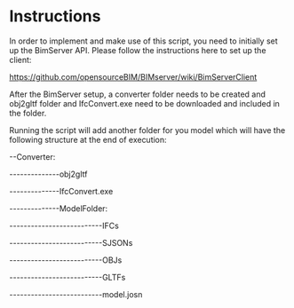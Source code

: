 # Instructions

In order to implement and make use of this script, you need to initially set up the BimServer API. Please follow the instructions here to set up the client:

https://github.com/opensourceBIM/BIMserver/wiki/BimServerClient

After the BimServer setup, a converter folder needs to be created and obj2gltf folder and IfcConvert.exe need to be downloaded and included in the folder.

Running the script will add another folder for you model which will have the following structure at the end of execution:

--Converter:

--------------obj2gltf

--------------IfcConvert.exe

--------------ModelFolder:

--------------------------IFCs

--------------------------SJSONs

--------------------------OBJs

--------------------------GLTFs

--------------------------model.josn

